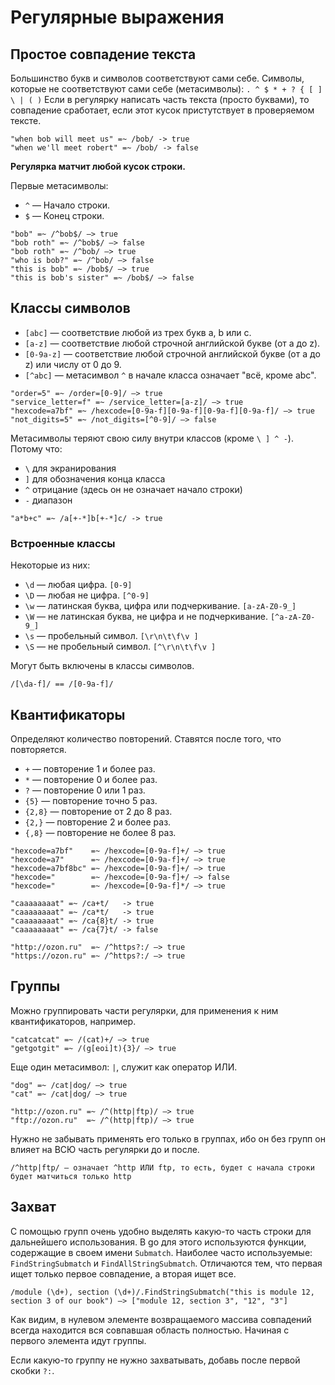 # Регулярные выражения

## Простое совпадение текста

Большинство букв и символов соответствуют сами себе.
Символы, которые не соответствуют сами себе (метасимволы): `. ^ $ * + ? { [ ] \ | ( )`
Если в регулярку написать часть текста (просто буквами), то совпадение сработает, если этот кусок пристутствует в проверяемом тексте.

```
"when bob will meet us" =~ /bob/ -> true
"when we'll meet robert" =~ /bob/ -> false
```

**Регулярка матчит любой кусок строки.**

Первые метасимволы:
- `^` — Начало строки.
- `$` — Конец строки.

```
"bob" =~ /^bob$/ —> true
"bob roth" =~ /^bob$/ —> false
"bob roth" =~ /^bob/ —> true
"who is bob?" =~ /^bob/ —> false
"this is bob" =~ /bob$/ —> true
"this is bob's sister" =~ /bob$/ —> false
```

## Классы символов

- `[abc]` — соответствие любой из трех букв a, b или c.
- `[a-z]` — соответствие любой строчной английской букве (от a до z).
- `[0-9a-z]` — соответствие любой строчной английской букве (от a до z) или числу от 0 до 9.
- `[^abc]` — метасимвол `^` в начале класса означает "всё, кроме abc".

```
"order=5" =~ /order=[0-9]/ —> true
"service_letter=f" =~ /service_letter=[a-z]/ —> true
"hexcode=a7bf" =~ /hexcode=[0-9a-f][0-9a-f][0-9a-f][0-9a-f]/ —> true
"not_digits=5" =~ /not_digits=[^0-9]/ —> false
```

Метасимволы теряют свою силу внутри классов (кроме `\ ] ^ -`).
Потому что:
- `\` для экранирования
- `]` для обозначения конца класса
- `^` отрицание (здесь он не означает начало строки)
- `-` диапазон
```
"a*b+c" =~ /a[+-*]b[+-*]c/ -> true
```

### Встроенные классы

Некоторые из них:
- `\d` — любая цифра. `[0-9]`
- `\D` — любая не цифра. `[^0-9]`
- `\w` — латинская буква, цифра или подчеркивание. `[a-zA-Z0-9_]`
- `\W` — не латинская буква, не цифра и не подчеркивание. `[^a-zA-Z0-9_]`
- `\s` — пробельный символ. `[\r\n\t\f\v ]`
- `\S` — не пробельный символ. `[^\r\n\t\f\v ]`

Могут быть включены в классы символов.
```
/[\da-f]/ == /[0-9a-f]/
```

## Квантификаторы

Определяют количество повторений. Ставятся после того, что повторяется.

- `+` — повторение 1 и более раз.
- `*` — повторение 0 и более раз.
- `?` — повторение 0 или 1 раз.
- `{5}` — повторение точно 5 раз.
- `{2,8}` — повторение от 2 до 8 раз.
- `{2,}` — повторение 2 и более раз.
- `{,8}` — повторение не более 8 раз.

```
"hexcode=a7bf"    =~ /hexcode=[0-9a-f]+/ —> true
"hexcode=a7"      =~ /hexcode=[0-9a-f]+/ —> true
"hexcode=a7bf8bc" =~ /hexcode=[0-9a-f]+/ —> true
"hexcode="        =~ /hexcode=[0-9a-f]+/ —> false
"hexcode="        =~ /hexcode=[0-9a-f]*/ —> true

"caaaaaaaat" =~ /ca+t/   -> true
"caaaaaaaat" =~ /ca*t/   -> true
"caaaaaaaat" =~ /ca{8}t/ -> true
"caaaaaaaat" =~ /ca{7}t/ -> false

"http://ozon.ru"  =~ /^https?:/ —> true
"https://ozon.ru" =~ /^https?:/ —> true
```

## Группы

Можно группировать части регулярки, для применения к ним квантификаторов, например.
```
"catcatcat" =~ /(cat)+/ —> true
"getgotgit" =~ /(g[eoi]t){3}/ —> true
```

Еще один метасимвол: `|`, служит как оператор ИЛИ.
```
"dog" =~ /cat|dog/ —> true
"cat" =~ /cat|dog/ —> true

"http://ozon.ru" =~ /^(http|ftp)/ —> true
"ftp://ozon.ru"  =~ /^(http|ftp)/ —> true
```

Нужно не забывать применять его только в группах, ибо он без групп он влияет на ВСЮ часть регулярки до и после.
```
/^http|ftp/ — означает ^http ИЛИ ftp, то есть, будет с начала строки будет матчиться только http
```

## Захват

С помощью групп очень удобно выделять какую-то часть строки для дальнейшего использования.
В go для этого используются функции, содержащие в своем имени `Submatch`. Наиболее часто используемые: `FindStringSubmatch` и `FindAllStringSubmatch`. Отличаются тем, что первая ищет только первое совпадение, а вторая ищет все.

```
/module (\d+), section (\d+)/.FindStringSubmatch("this is module 12, section 3 of our book") —> ["module 12, section 3", "12", "3"]
```
Как видим, в нулевом элементе возвращаемого массива совпадений всегда находится вся совпавшая область полностью. Начиная с первого элемента идут группы.

Если какую-то группу не нужно захватывать, добавь после первой скобки `?:`.
